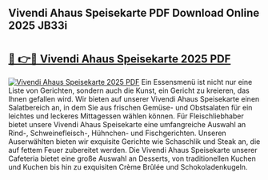 ## Vivendi Ahaus Speisekarte PDF Download Online 2025 JB33i

# <h2><a href="http://gcebih.nevu.top/?p=Vivendi+Ahaus+Speisekarte">🔗 👉🔴 Vivendi Ahaus Speisekarte 2025 PDF</a></h2>

[![Vivendi Ahaus Speisekarte 2025 PDF](https://i.imgur.com/dBaPXMq.png)](http://gcebih.nevu.top/?p=Vivendi+Ahaus+Speisekarte)
Ein Essensmenü ist nicht nur eine Liste von Gerichten, sondern auch die Kunst, ein Gericht zu kreieren, das Ihnen gefallen wird. Wir bieten auf unserer Vivendi Ahaus Speisekarte einen Salatbereich an, in dem Sie aus frischen Gemüse- und Obstsalaten für ein leichtes und leckeres Mittagessen wählen können. Für Fleischliebhaber bietet unsere Vivendi Ahaus Speisekarte eine umfangreiche Auswahl an Rind-, Schweinefleisch-, Hühnchen- und Fischgerichten. Unseren Auserwählten bieten wir exquisite Gerichte wie Schaschlik und Steak an, die auf fettem Feuer zubereitet werden. Die Vivendi Ahaus Speisekarte unserer Cafeteria bietet eine große Auswahl an Desserts, von traditionellen Kuchen und Kuchen bis hin zu exquisiten Crème Brûlée und Schokoladenkugeln.

